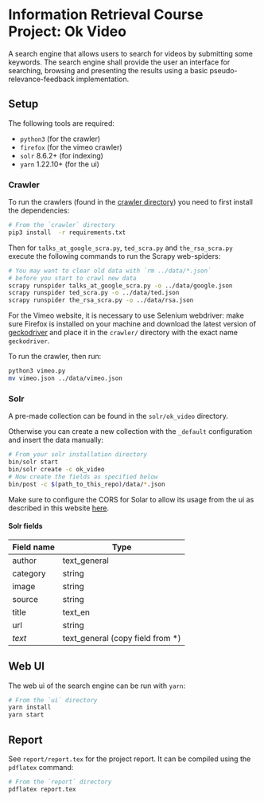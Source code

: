 # Information Retrieval Course Project: Ok Video

A search engine that allows users to search for videos by submitting some
keywords. The search engine shall provide the user an interface for searching,
browsing and presenting the results using a basic pseudo-relevance-feedback implementation.

## Setup

The following tools are required:

- `python3` (for the crawler)
- `firefox` (for the vimeo crawler)
- `solr` 8.6.2+ (for indexing)
- `yarn` 1.22.10+ (for the ui)

### Crawler

To run the crawlers (found in the [crawler directory](crawler))
you need to first install the dependencies:

```bash
# From the `crawler` directory
pip3 install  -r requirements.txt
```
Then for `talks_at_google_scra.py`, `ted_scra.py` and `the_rsa_scra.py`
execute the following commands to run the Scrapy web-spiders:

```bash
# You may want to clear old data with `rm ../data/*.json`
# before you start to crawl new data
scrapy runspider talks_at_google_scra.py -o ../data/google.json
scrapy runspider ted_scra.py -o ../data/ted.json
scrapy runspider the_rsa_scra.py -o ../data/rsa.json
```

For the Vimeo website, it is necessary to use Selenium webdriver:
make sure Firefox is installed on your machine and download the
latest version of [geckodriver](https://github.com/mozilla/geckodriver/releases)
and place it in the `crawler/` directory with the exact name `geckodriver`.

To run the crawler, then run:

```bash
python3 vimeo.py
mv vimeo.json ../data/vimeo.json
```

### Solr

A pre-made collection can be found in the `solr/ok_video` directory.

Otherwise you can create a new collection with the `_default` configuration
and insert the data manually:

```bash
# From your solr installation directory
bin/solr start
bin/solr create -c ok_video
# Now create the fields as specified below
bin/post -c $(path_to_this_repo)/data/*.json
```

Make sure to configure the CORS for Solar to allow its usage from
the ui as described in this website
[here](http://laurenthinoul.com/how-to-enable-cors-in-solr/).

#### Solr fields

| Field name | Type                             |
| ---------- | -------------------------------- |
| author     | text_general                     |
| category   | string                           |
| image      | string                           |
| source     | string                           |
| title      | text_en                          |
| url        | string                           |
| _text_     | text_general (copy field from *) |

## Web UI

The web ui of the search engine can be run with `yarn`:

```bash
# From the `ui` directory
yarn install
yarn start
```

## Report

See `report/report.tex` for the project report. It can be compiled
using the `pdflatex` command:

```bash
# From the `report` directory
pdflatex report.tex
```